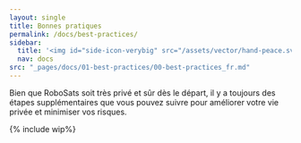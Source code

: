 ```yaml
---
layout: single
title: Bonnes pratiques
permalink: /docs/best-practices/
sidebar:
  title: '<img id="side-icon-verybig" src="/assets/vector/hand-peace.svg"/>Bonnes pratiques'
  nav: docs
src: "_pages/docs/01-best-practices/00-best-practices_fr.md"
---
```


Bien que RoboSats soit très privé et sûr dès le départ, il y a toujours des étapes supplémentaires que vous pouvez suivre pour améliorer votre vie privée et minimiser vos risques.

{% include wip%}